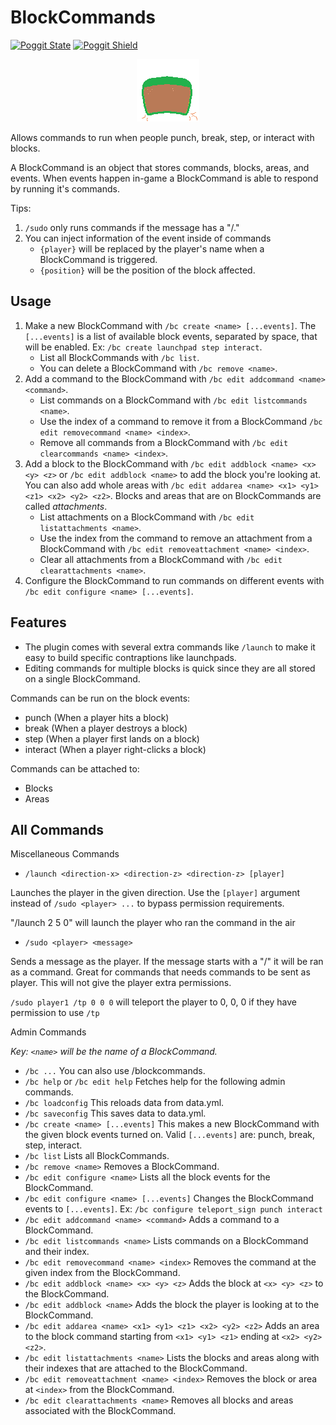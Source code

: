# BlockCommands

[![Poggit State](https://poggit.pmmp.io/shield.state/BlockCommands)](https://poggit.pmmp.io/p/BlockCommands)
[![Poggit Shield](https://poggit.pmmp.io/shield.api/BlockCommands)](https://poggit.pmmp.io/p/BlockCommands)

<div align="center">
  <img width="100" height="100" src="assets/icon.png">
</div>

Allows commands to run when people punch, break, step, or interact with blocks.

A BlockCommand is an object that stores commands, blocks, areas, and events. When events happen in-game a BlockCommand is able to respond by running it's commands.

Tips:

1.  `/sudo` only runs commands if the message has a "/."
2.  You can inject information of the event inside of commands
    -   `{player}` will be replaced by the player's name when a BlockCommand is triggered.
    -   `{position}` will be the position of the block affected.

## Usage

1. Make a new BlockCommand with `/bc create <name> [...events]`. The `[...events]` is a list of available block events, separated by space, that will be enabled. Ex: `/bc create launchpad step interact`.
    - List all BlockCommands with `/bc list`.
    - You can delete a BlockCommand with `/bc remove <name>`.
2. Add a command to the BlockCommand with `/bc edit addcommand <name> <command>`.
    - List commands on a BlockCommand with `/bc edit listcommands <name>`.
    - Use the index of a command to remove it from a BlockCommand `/bc edit removecommand <name> <index>`.
    - Remove all commands from a BlockCommand with `/bc edit clearcommands <name> <index>`.
3. Add a block to the BlockCommand with `/bc edit addblock <name> <x> <y> <z>` or `/bc edit addblock <name>` to add the block you're looking at. You can also add whole areas with `/bc edit addarea <name> <x1> <y1> <z1> <x2> <y2> <z2>`. Blocks and areas that are on BlockCommands are called _attachments_.
    - List attachments on a BlockCommand with `/bc edit listattachments <name>`.
    - Use the index from the command to remove an attachment from a BlockCommand with `/bc edit removeattachment <name> <index>`.
    - Clear all attachments from a BlockCommand with `/bc edit clearattachments <name>`.
4. Configure the BlockCommand to run commands on different events with `/bc edit configure <name> [...events]`.

## Features

-   The plugin comes with several extra commands like `/launch` to make it easy to build specific contraptions like launchpads.
-   Editing commands for multiple blocks is quick since they are all stored on a single BlockCommand.

Commands can be run on the block events:

-   punch (When a player hits a block)
-   break (When a player destroys a block)
-   step (When a player first lands on a block)
-   interact (When a player right-clicks a block)

Commands can be attached to:

-   Blocks
-   Areas

## All Commands

Miscellaneous Commands

-   `/launch <direction-x> <direction-z> <direction-z> [player]`

Launches the player in the given direction. Use the `[player]` argument instead of `/sudo <player> ...` to bypass permission requirements.

"/launch 2 5 0" will launch the player who ran the command in the air

-   `/sudo <player> <message>`

Sends a message as the player. If the message starts with a "/" it will be ran as a command. Great for commands that needs commands to be sent as player. This will not give the player extra permissions.

`/sudo player1 /tp 0 0 0` will teleport the player to 0, 0, 0 if they have permission to use `/tp`

Admin Commands

_Key: `<name>` will be the name of a BlockCommand._

-   `/bc ...`
    You can also use /blockcommands.
-   `/bc help` or `/bc edit help`
    Fetches help for the following admin commands.
-   `/bc loadconfig`
    This reloads data from data.yml.
-   `/bc saveconfig`
    This saves data to data.yml.
-   `/bc create <name> [...events]`
    This makes a new BlockCommand with the given block events turned on. Valid `[...events]` are: punch, break, step, interact.
-   `/bc list`
    Lists all BlockCommands.
-   `/bc remove <name>`
    Removes a BlockCommand.
-   `/bc edit configure <name>`
    Lists all the block events for the BlockCommand.
-   `/bc edit configure <name> [...events]`
    Changes the BlockCommand events to `[...events]`. Ex: `/bc configure teleport_sign punch interact`
-   `/bc edit addcommand <name> <command>`
    Adds a command to a BlockCommand.
-   `/bc edit listcommands <name>`
    Lists commands on a BlockCommand and their index.
-   `/bc edit removecommand <name> <index>`
    Removes the command at the given index from the BlockCommand.
-   `/bc edit addblock <name> <x> <y> <z>`
    Adds the block at `<x> <y> <z>` to the BlockCommand.
-   `/bc edit addblock <name>`
    Adds the block the player is looking at to the BlockCommand.
-   `/bc edit addarea <name> <x1> <y1> <z1> <x2> <y2> <z2>`
    Adds an area to the block command starting from `<x1> <y1> <z1>` ending at `<x2> <y2> <z2>`.
-   `/bc edit listattachments <name>`
    Lists the blocks and areas along with their indexes that are attached to the BlockCommand.
-   `/bc edit removeattachment <name> <index>`
    Removes the block or area at `<index>` from the BlockCommand.
-   `/bc edit clearattachments <name>`
    Removes all blocks and areas associated with the BlockCommand.
